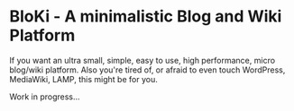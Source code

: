 # BloKi - A minimalistic Blog and Wiki Platform

If you want an ultra small, simple, easy to use, high performance, micro blog/wiki platform. Also you're tired of, or afraid to even touch WordPress, MediaWiki, LAMP, this might be for you.

Work in progress...